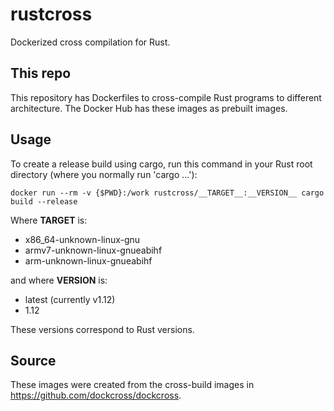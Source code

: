 # rustcross
Dockerized cross compilation for Rust.

## This repo
This repository has Dockerfiles to cross-compile Rust programs to different architecture. The Docker Hub has these images as prebuilt images.

## Usage
To create a release build using cargo, run this command in your Rust root directory (where you normally run 'cargo ...'):

    docker run --rm -v {$PWD}:/work rustcross/__TARGET__:__VERSION__ cargo build --release
    
Where __TARGET__ is:
- x86_64-unknown-linux-gnu
- armv7-unknown-linux-gnueabihf
- arm-unknown-linux-gnueabihf

and where __VERSION__ is:
- latest (currently v1.12)
- 1.12

These versions correspond to Rust versions. 

## Source
These images were created from the cross-build images in https://github.com/dockcross/dockcross.
